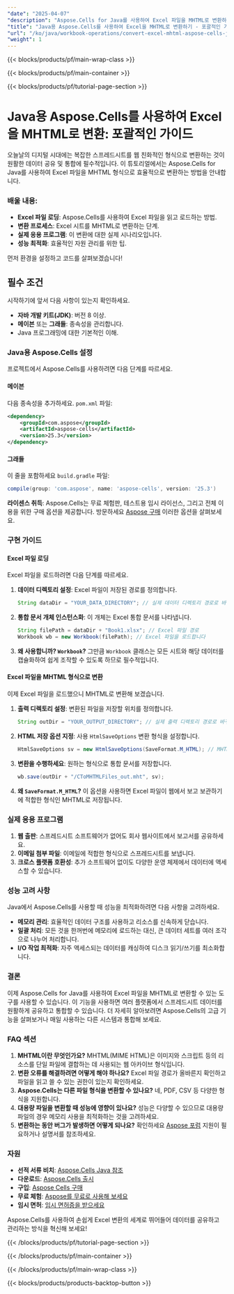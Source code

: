 ```yaml
---
"date": "2025-04-07"
"description": "Aspose.Cells for Java를 사용하여 Excel 파일을 MHTML로 변환하는 방법을 알아보고 플랫폼 간 데이터 공유 및 통합을 향상시켜 보세요."
"title": "Java용 Aspose.Cells를 사용하여 Excel을 MHTML로 변환하기 - 포괄적인 가이드"
"url": "/ko/java/workbook-operations/convert-excel-mhtml-aspose-cells-java/"
"weight": 1
---
```


{{< blocks/products/pf/main-wrap-class >}}

{{< blocks/products/pf/main-container >}}

{{< blocks/products/pf/tutorial-page-section >}}


# Java용 Aspose.Cells를 사용하여 Excel을 MHTML로 변환: 포괄적인 가이드

오늘날의 디지털 시대에는 복잡한 스프레드시트를 웹 친화적인 형식으로 변환하는 것이 원활한 데이터 공유 및 통합에 필수적입니다. 이 튜토리얼에서는 Aspose.Cells for Java를 사용하여 Excel 파일을 MHTML 형식으로 효율적으로 변환하는 방법을 안내합니다.

### 배울 내용:
- **Excel 파일 로딩**: Aspose.Cells를 사용하여 Excel 파일을 읽고 로드하는 방법.
- **변환 프로세스**: Excel 시트를 MHTML로 변환하는 단계.
- **실제 응용 프로그램**: 이 변환에 대한 실제 시나리오입니다.
- **성능 최적화**: 효율적인 자원 관리를 위한 팁.

먼저 환경을 설정하고 코드를 살펴보겠습니다!

## 필수 조건
시작하기에 앞서 다음 사항이 있는지 확인하세요.
- **자바 개발 키트(JDK)**: 버전 8 이상.
- **메이븐** 또는 **그래들**: 종속성을 관리합니다.
- Java 프로그래밍에 대한 기본적인 이해.

### Java용 Aspose.Cells 설정
프로젝트에서 Aspose.Cells를 사용하려면 다음 단계를 따르세요.

#### 메이븐
다음 종속성을 추가하세요. `pom.xml` 파일:
```xml
<dependency>
    <groupId>com.aspose</groupId>
    <artifactId>aspose-cells</artifactId>
    <version>25.3</version>
</dependency>
```

#### 그래들
이 줄을 포함하세요 `build.gradle` 파일:
```gradle
compile(group: 'com.aspose', name: 'aspose-cells', version: '25.3')
```

**라이센스 취득**: Aspose.Cells는 무료 체험판, 테스트용 임시 라이선스, 그리고 전체 이용을 위한 구매 옵션을 제공합니다. 방문하세요 [Aspose 구매](https://purchase.aspose.com/buy) 이러한 옵션을 살펴보세요.

### 구현 가이드
#### Excel 파일 로딩
Excel 파일을 로드하려면 다음 단계를 따르세요.
1. **데이터 디렉토리 설정**: Excel 파일이 저장된 경로를 정의합니다.
   ```java
   String dataDir = "YOUR_DATA_DIRECTORY"; // 실제 데이터 디렉토리 경로로 바꾸세요
   ```
2. **통합 문서 개체 인스턴스화**: 이 개체는 Excel 통합 문서를 나타냅니다.
   ```java
   String filePath = dataDir + "Book1.xlsx"; // Excel 파일 경로
   Workbook wb = new Workbook(filePath); // Excel 파일을 로드합니다
   ```
3. **왜 사용합니까? `Workbook`?** 그만큼 `Workbook` 클래스는 모든 시트와 해당 데이터를 캡슐화하여 쉽게 조작할 수 있도록 하므로 필수적입니다.

#### Excel 파일을 MHTML 형식으로 변환
이제 Excel 파일을 로드했으니 MHTML로 변환해 보겠습니다.
1. **출력 디렉토리 설정**: 변환된 파일을 저장할 위치를 정의합니다.
   ```java
   String outDir = "YOUR_OUTPUT_DIRECTORY"; // 실제 출력 디렉토리 경로로 바꾸세요
   ```
2. **HTML 저장 옵션 지정**: 사용 `HtmlSaveOptions` 변환 형식을 설정합니다.
   ```java
   HtmlSaveOptions sv = new HtmlSaveOptions(SaveFormat.M_HTML); // MHTML은 웹 아카이브 형식입니다
   ```
3. **변환을 수행하세요**: 원하는 형식으로 통합 문서를 저장합니다.
   ```java
   wb.save(outDir + "/CToMHTMLFiles_out.mht", sv);
   ```
4. **왜 `SaveFormat.M_HTML`?** 이 옵션을 사용하면 Excel 파일이 웹에서 보고 보관하기에 적합한 형식인 MHTML로 저장됩니다.

### 실제 응용 프로그램
1. **웹 출판**: 스프레드시트 소프트웨어가 없어도 회사 웹사이트에서 보고서를 공유하세요.
2. **이메일 첨부 파일**: 이메일에 적합한 형식으로 스프레드시트를 보냅니다.
3. **크로스 플랫폼 호환성**: 추가 소프트웨어 없이도 다양한 운영 체제에서 데이터에 액세스할 수 있습니다.

### 성능 고려 사항
Java에서 Aspose.Cells를 사용할 때 성능을 최적화하려면 다음 사항을 고려하세요.
- **메모리 관리**: 효율적인 데이터 구조를 사용하고 리소스를 신속하게 닫습니다.
- **일괄 처리**: 모든 것을 한꺼번에 메모리에 로드하는 대신, 큰 데이터 세트를 여러 조각으로 나누어 처리합니다.
- **I/O 작업 최적화**: 자주 액세스되는 데이터를 캐싱하여 디스크 읽기/쓰기를 최소화합니다.

### 결론
이제 Aspose.Cells for Java를 사용하여 Excel 파일을 MHTML로 변환할 수 있는 도구를 사용할 수 있습니다. 이 기능을 사용하면 여러 플랫폼에서 스프레드시트 데이터를 원활하게 공유하고 통합할 수 있습니다. 더 자세히 알아보려면 Aspose.Cells의 고급 기능을 살펴보거나 매일 사용하는 다른 시스템과 통합해 보세요.

### FAQ 섹션
1. **MHTML이란 무엇인가요?** 
   MHTML(MIME HTML)은 이미지와 스크립트 등의 리소스를 단일 파일에 결합하는 데 사용되는 웹 아카이브 형식입니다.
2. **변환 오류를 해결하려면 어떻게 해야 하나요?**
   Excel 파일 경로가 올바른지 확인하고 파일을 읽고 쓸 수 있는 권한이 있는지 확인하세요.
3. **Aspose.Cells는 다른 파일 형식을 변환할 수 있나요?**
   네, PDF, CSV 등 다양한 형식을 지원합니다.
4. **대용량 파일을 변환할 때 성능에 영향이 있나요?**
   성능은 다양할 수 있으므로 대용량 파일의 경우 메모리 사용을 최적화하는 것을 고려하세요.
5. **변환하는 동안 버그가 발생하면 어떻게 되나요?**
   확인하세요 [Aspose 포럼](https://forum.aspose.com/c/cells/9) 지원이 필요하거나 설명서를 참조하세요.

### 자원
- **선적 서류 비치**: [Aspose.Cells Java 참조](https://reference.aspose.com/cells/java/)
- **다운로드**: [Aspose.Cells 출시](https://releases.aspose.com/cells/java/)
- **구입**: [Aspose Cells 구매](https://purchase.aspose.com/buy)
- **무료 체험**: [Aspose를 무료로 사용해 보세요](https://releases.aspose.com/cells/java/)
- **임시 면허**: [임시 면허증을 받으세요](https://purchase.aspose.com/temporary-license/)

Aspose.Cells를 사용하여 손쉽게 Excel 변환의 세계로 뛰어들어 데이터를 공유하고 관리하는 방식을 혁신해 보세요!

{{< /blocks/products/pf/tutorial-page-section >}}

{{< /blocks/products/pf/main-container >}}

{{< /blocks/products/pf/main-wrap-class >}}

{{< blocks/products/products-backtop-button >}}